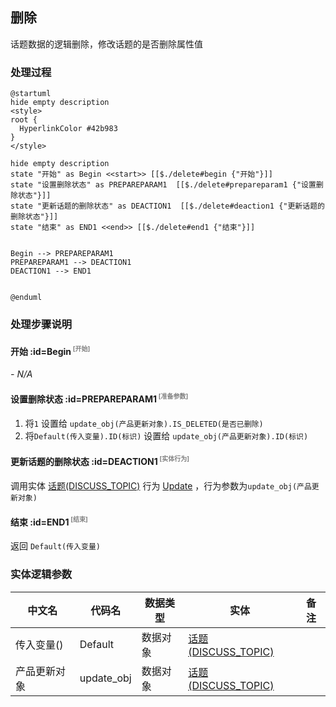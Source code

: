 ## 删除 <!-- {docsify-ignore-all} -->

   话题数据的逻辑删除，修改话题的是否删除属性值

### 处理过程

```plantuml
@startuml
hide empty description
<style>
root {
  HyperlinkColor #42b983
}
</style>

hide empty description
state "开始" as Begin <<start>> [[$./delete#begin {"开始"}]]
state "设置删除状态" as PREPAREPARAM1  [[$./delete#prepareparam1 {"设置删除状态"}]]
state "更新话题的删除状态" as DEACTION1  [[$./delete#deaction1 {"更新话题的删除状态"}]]
state "结束" as END1 <<end>> [[$./delete#end1 {"结束"}]]


Begin --> PREPAREPARAM1
PREPAREPARAM1 --> DEACTION1
DEACTION1 --> END1


@enduml
```


### 处理步骤说明

#### 开始 :id=Begin<sup class="footnote-symbol"> <font color=gray size=1>[开始]</font></sup>



*- N/A*
#### 设置删除状态 :id=PREPAREPARAM1<sup class="footnote-symbol"> <font color=gray size=1>[准备参数]</font></sup>



1. 将`1` 设置给  `update_obj(产品更新对象).IS_DELETED(是否已删除)`
2. 将`Default(传入变量).ID(标识)` 设置给  `update_obj(产品更新对象).ID(标识)`

#### 更新话题的删除状态 :id=DEACTION1<sup class="footnote-symbol"> <font color=gray size=1>[实体行为]</font></sup>



调用实体 [话题(DISCUSS_TOPIC)](module/Team/discuss_topic.md) 行为 [Update](module/Team/discuss_topic#行为) ，行为参数为`update_obj(产品更新对象)`

#### 结束 :id=END1<sup class="footnote-symbol"> <font color=gray size=1>[结束]</font></sup>



返回 `Default(传入变量)`



### 实体逻辑参数

|    中文名   |    代码名    |  数据类型    |  实体   |备注 |
| --------| --------| -------- | -------- | --------   |
|传入变量(<i class="fa fa-check"/></i>)|Default|数据对象|[话题(DISCUSS_TOPIC)](module/Team/discuss_topic.md)||
|产品更新对象|update_obj|数据对象|[话题(DISCUSS_TOPIC)](module/Team/discuss_topic.md)||
